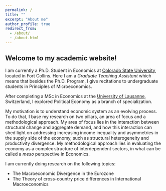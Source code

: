 ```yaml
---
permalink: /
title: ""
excerpt: "About me"
author_profile: true
redirect_from:
  - /about/
  - /about.html
---
```

## Welcome to my academic website!

I am currently a Ph.D. Student in Economics at [Colorado State University](https://www.colostate.edu/), located in Fort Collins. Here I am a *Graduate Teaching Assistant* which means that besides the Ph.D. Program, I give recitations to undergraduate students in Principles of Microeconomics.

After completing a MSc in Economics at the [University of Lausanne](https://www.unil.ch/central/en/home.html), Switzerland, I explored Political Economy as a branch of specialization. 

My motivation is to understand economic system as an evolving process. To do that, I base my research on two pillars, an area of focus and a  methodological approach. My area of focus lies in the interaction between structural change and aggregate demand, and how this interaction can shed light on addressing increasing income inequality and asymmetries in the supply side of the economy, such as structural heterogeneity and productivity divergence. My methodological approach lies in evaluating the economy as a complex structure of interdependent sectors, in what can be called a *meso* perspective in Economics.

I am currently doing research on the following topics:

- The Macroeconomic Divergence in the Eurozone
- The Theory of cross-country price differences in International Macroeconomics
